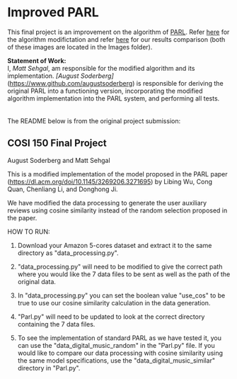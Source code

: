 # Improved PARL

This final project is an improvement on the algorithm of [PARL](https://www.github.com/WHUIR/PARL). Refer [here](https://www.github.com/mattsehgal/improved-PARL/blob/main/Images/modified_algo.PNG) for the algorithm modifictation and refer [here](https://www.github.com/mattsehgal/improved-PARL/blob/main/Images/parl_ep0-15.PNG) for our results comparison (both of these images are located in the Images folder).

**Statement of Work:**
<br>
I, *Matt Sehgal*, am responsible for the modified algorithm and its implementation. *[August Soderberg]*(https://www.github.com/augustsoderberg) is responsible for deriving the original PARL into a functioning version, incorporating the modified algorithm implementation into the PARL system, and performing all tests.
<br><br><br>
The README below is from the original project submission:

## COSI 150 Final Project
August Soderberg and Matt Sehgal

This is a modified implementation of the model proposed in the PARL paper (https://dl.acm.org/doi/10.1145/3269206.3271695) 
by Libing Wu, Cong Quan, Chenliang Li, and Donghong Ji. 

We have modified the data processing to generate the user auxiliary reviews using cosine similarity instead of the random
selection proposed in the paper.

HOW TO RUN:
1)  Download your Amazon 5-cores dataset and extract it to the same directory as "data_processing.py".

2)  "data_processing.py" will need to be modified to give the correct path where you would like the 7 data files to be sent
    as well as the path of the original data.

3)  In "data_processing.py" you can set the boolean value "use_cos" to be true to use our cosine similarity
    calculation in the data generation.

4)  "Parl.py" will need to be updated to look at the correct directory containing the 7 data files. 

5)  To see the implementation of standard PARL as we have tested it, you can use the "data_digital_music_random" in the
    "Parl.py" file. If you would like to compare our data processing with cosine similarity using the same model specifications,
    use the "data_digital_music_similar" directory in "Parl.py".
